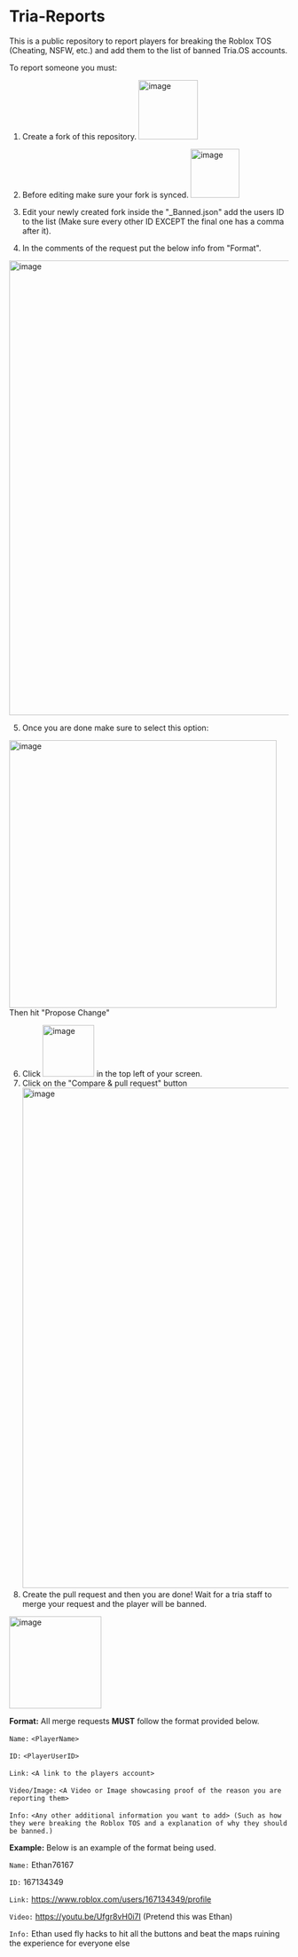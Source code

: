 # Tria-Reports
This is a public repository to report players for breaking the Roblox TOS (Cheating, NSFW, etc.) and add them to the list of banned Tria.OS accounts.


To report someone you must:

1. Create a fork of this repository. <img width="107" alt="image" src="https://user-images.githubusercontent.com/107575156/216796519-8a9c090b-1d55-40b9-968e-d1dd0437c2e3.png">
2. Before editing make sure your fork is synced. <img width="88" alt="image" src="https://user-images.githubusercontent.com/107575156/218377475-52e3c048-99d1-4d8c-b3f6-3aff3feddb66.png">

3. Edit your newly created fork inside the "_Banned.json" add the users ID to the list (Make sure every other ID EXCEPT the final one has a comma after it).
4. In the comments of the request put the below info from "Format".
<img width="819" alt="image" src="https://user-images.githubusercontent.com/107575156/218381772-89477af7-eab0-4ffb-bcff-c0d4b2dcbca9.png">

5. Once you are done make sure to select this option:
<img width="482" alt="image" src="https://user-images.githubusercontent.com/107575156/218380633-4da4b1cb-2bcc-44ff-9ade-e57149540d87.png">
Then hit "Propose Change"

6. Click <img width="93" alt="image" src="https://user-images.githubusercontent.com/107575156/218380935-a138647b-886a-4632-947e-39027b37d552.png"> in the top left of your screen.
7. Click on the "Compare & pull request" button <img width="901" alt="image" src="https://user-images.githubusercontent.com/107575156/218381137-c42a0983-bba2-42c8-987f-8bb057eaf5a6.png">
8. Create the pull request and then you are done! Wait for a tria staff to merge your request and the player will be banned.
<img width="166" alt="image" src="https://user-images.githubusercontent.com/107575156/218381396-8c7a7090-ff0f-44fb-b620-699c8103ea38.png">


**Format:** All merge requests **MUST** follow the format provided below.

``Name:`` ``<PlayerName>``

``ID:`` ``<PlayerUserID>``

``Link:`` ``<A link to the players account>``

``Video/Image:`` ``<A Video or Image showcasing proof of the reason you are reporting them>``

``Info:`` ``<Any other additional information you want to add> (Such as how they were breaking the Roblox TOS and a explanation of why they should be banned.)``

**Example:** Below is an example of the format being used.

``Name:`` Ethan76167

``ID:`` 167134349

``Link:`` https://www.roblox.com/users/167134349/profile

``Video:`` https://youtu.be/Ufgr8vH0i7I (Pretend this was Ethan)

``Info:`` Ethan used fly hacks to hit all the buttons and beat the maps ruining the experience for everyone else
